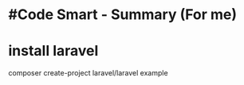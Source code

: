 #Code Smart - Summary (For me)
==================================================================================================

# install laravel

composer create-project laravel/laravel example

